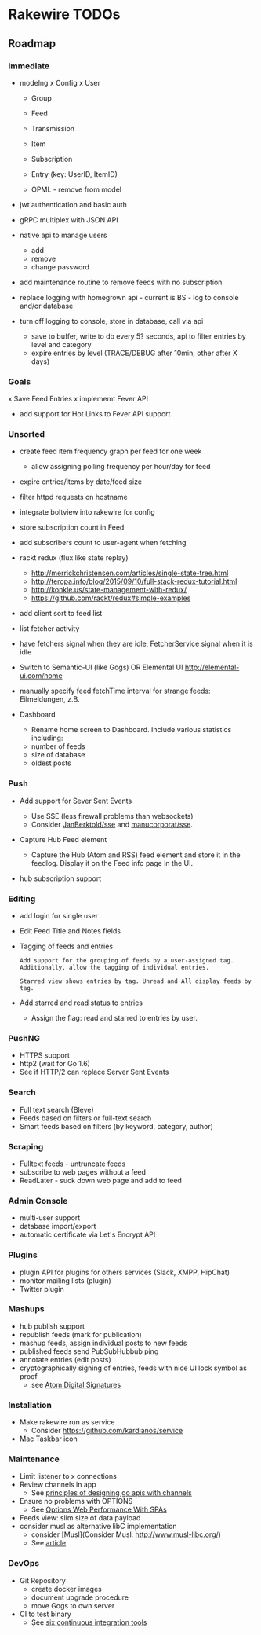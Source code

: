 # Rakewire TODOs

## Roadmap

### Immediate

  - modelng
    x Config
    x User
    - Group
    - Feed
    - Transmission
    - Item
    - Subscription
    - Entry (key: UserID, ItemID)

    - OPML - remove from model

 - jwt authentication and basic auth
 - gRPC multiplex with JSON API
 - native api to manage users
   - add
   - remove
   - change password
 - add maintenance routine to remove feeds with no subscription
 - replace logging with homegrown api - current is BS - log to console and/or database
 - turn off logging to console, store in database, call via api
   - save to buffer, write to db every 5? seconds, api to filter entries by level and category
   - expire entries by level (TRACE/DEBUG after 10min, other after X days)

### Goals
  x Save Feed Entries
  x implememt Fever API
  - add support for Hot Links to Fever API support

### Unsorted

  - create feed item frequency graph per feed for one week
    - allow assigning polling frequency per hour/day for feed

  - expire entries/items by date/feed size
  - filter httpd requests on hostname

  - integrate boltview into rakewire for config
  - store subscription count in Feed
  - add subscribers count to user-agent when fetching
  - rackt redux (flux like state replay)
    - http://merrickchristensen.com/articles/single-state-tree.html
    - http://teropa.info/blog/2015/09/10/full-stack-redux-tutorial.html
    - http://konkle.us/state-management-with-redux/
    - https://github.com/rackt/redux#simple-examples
  - add client sort to feed list
  - list fetcher activity
  - have fetchers signal when they are idle, FetcherService signal when it is idle
  - Switch to Semantic-UI (like Gogs) OR Elemental UI http://elemental-ui.com/home
  - manually specify feed fetchTime interval for strange feeds: Eilmeldungen, z.B.
  - Dashboard
    - Rename home screen to Dashboard. Include various statistics including:
    - number of feeds
    - size of database
    - oldest posts

### Push
  - Add support for Sever Sent Events
    - Use SSE (less firewall problems than websockets)
    - Consider [JanBerktold/sse](https://github.com/JanBerktold/sse) and [manucorporat/sse](https://github.com/manucorporat/sse).


  - Capture Hub Feed element
	  - Capture the Hub (Atom and RSS) feed element and store it in the feedlog. Display it on the Feed info page in the UI.
  - hub subscription support

### Editing
  - add login for single user
  - Edit Feed Title and Notes fields
  - Tagging of feeds and entries

		Add support for the grouping of feeds by a user-assigned tag. Additionally, allow the tagging of individual entries.

		Starred view shows entries by tag. Unread and All display feeds by tag.


  - Add starred and read status to entries
    - Assign the flag: read and starred to entries by user.

### PushNG
  - HTTPS support
  - http2 (wait for Go 1.6)
  - See if HTTP/2 can replace Server Sent Events

### Search
  - Full text search (Bleve)
  - Feeds based on filters or full-text search
  - Smart feeds based on filters (by keyword, category, author)

### Scraping
  - Fulltext feeds - untruncate feeds
  - subscribe to web pages without a feed
  - ReadLater - suck down web page and add to feed

### Admin Console
  - multi-user support
  - database import/export
  - automatic certificate via Let's Encrypt API

### Plugins
  - plugin API for plugins for others services (Slack, XMPP, HipChat)
  - monitor mailing lists (plugin)
  - Twitter plugin

### Mashups
  - hub publish support
  - republish feeds (mark for publication)
  - mashup feeds, assign individual posts to new feeds
  - published feeds send PubSubHubbub ping
  - annotate entries (edit posts)
  - cryptographically signing of entries, feeds with nice UI lock symbol as proof
    - see [Atom Digital Signatures](https://tools.ietf.org/html/rfc4287#section-5.1)

### Installation
  - Make rakewire run as service
    - Consider https://github.com/kardianos/service
  - Mac Taskbar icon

### Maintenance
  - Limit listener to x connections
  - Review channels in app
    - See [principles of designing go apis with channels](https://inconshreveable.com/07-08-2014/principles-of-designing-go-apis-with-channels/)
  - Ensure no problems with OPTIONS
    - See [Options Web Performance With SPAs](http://www.soasta.com/blog/options-web-performance-with-single-page-applications/)
  - Feeds view: slim size of data payload
  - consider musl as alternative libC implementation
    - consider [Musl](Consider Musl: http://www.musl-libc.org/)
    - See [article](http://dominik.honnef.co/posts/2015/06/statically_compiled_go_programs__always__even_with_cgo__using_musl/)

### DevOps
  - Git Repository
    - create docker images
    - document upgrade procedure
    - move Gogs to own server
  - CI to test binary
    - See [six continuous integration tools](http://opensource.com/business/15/7/six-continuous-integration-tools)
